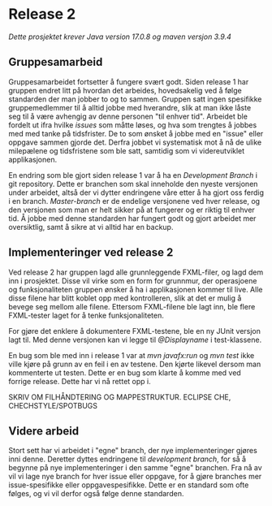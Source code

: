 # Release 2
<em >Dette prosjektet krever Java version 17.0.8 og maven versjon 3.9.4 </em>

## Gruppesamarbeid
Gruppesamarbeidet fortsetter å fungere svært godt. Siden release 1 har gruppen endret litt på hvordan det arbeides, hovedsakelig ved å følge standarden der man jobber to og to sammen. Gruppen satt ingen spesifikke gruppemedlemmer til å alltid jobbe med hverandre, slik at man ikke låste seg til å være avhengig av denne personen "til enhver tid". Arbeidet ble fordelt ut ifra hvilke <em>issues </em> som måtte løses, og hva som trengtes å jobbes med med tanke på tidsfrister. De to som ønsket å jobbe med en "issue" eller oppgave sammen gjorde det. Derfra jobbet vi systematisk mot å nå de ulike milepælene og tidsfristene som ble satt, samtidig som vi videreutviklet applikasjonen. 

En endring som ble gjort siden release 1 var å ha en <em>Development Branch</em> i git repository. Dette er branchen som skal inneholde den nyeste versjonen under arbeidet, altså der vi dytter endringene våre etter å ha gjort oss ferdig i en branch. <em>Master-branch</em> er de endelige versjonene ved hver release, og den versjonen som man er helt sikker på at fungerer og er riktig til enhver tid. Å jobbe med denne standarden har fungert godt og gjort arbeidet mer oversiktlig, samt å sikre at vi alltid har en backup.



## Implementeringer ved release 2
Ved release 2 har gruppen lagd alle grunnleggende FXML-filer, og lagd dem inn i prosjektet. Disse vil virke som en form for grunnmur, der operasjoene og funksjonaliteten gruppen ønsker å ha i applikasjonen kommer til live. Alle disse filene har blitt koblet opp med kontrolleren, slik at det er mulig å bevege seg mellom alle filene. Ettersom FXML-filene ble lagt inn, ble flere FXML-tester laget for å tenke funksjonaliteten. 

For gjøre det enklere å dokumentere FXML-testene, ble en ny JUnit versjon lagt til. Med denne versjonen kan vi legge til <em>@Displayname</em> i test-klassene. 

En bug som ble med inn i release 1 var at <em>mvn javafx:run</em> og <em>mvn test</em> ikke ville kjøre på grunn av en feil i en av testene. Den kjørte likevel dersom man kommenterte ut testen. Dette er en bug som klarte å komme med ved forrige release. Dette har vi nå rettet opp i. 

SKRIV OM FILHÅNDTERING OG MAPPESTRUKTUR. ECLIPSE CHE, CHECHSTYLE/SPOTBUGS



## Videre arbeid
Stort sett har vi arbeidet i "egne" branch, der nye implementeringer gjøres inni denne. Deretter dyttes endringene til <em>development branch</em>, for så å begynne på nye implementeringer i den samme "egne" branchen. Fra nå av vil vi lage nye branch for hver issue eller oppgave, for å gjøre branches mer issue-spesifikke eller oppgavespesifikke. Dette er en standard som ofte følges, og vi vil derfor også følge denne standarden. 